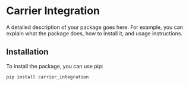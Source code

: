 # Carrier Integration

A detailed description of your package goes here. For example, you can explain what the package does, how to install it, and usage instructions.

## Installation

To install the package, you can use pip:

```bash
pip install carrier_integration
